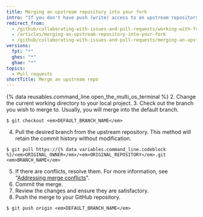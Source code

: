 ```yaml
---
title: Merging an upstream repository into your fork
intro: "If you don't have push (write) access to an upstream repository, then you can pull commits from that repository into your own fork."
redirect_from:
  - /github/collaborating-with-issues-and-pull-requests/working-with-forks/merging-an-upstream-repository-into-your-fork
  - /articles/merging-an-upstream-repository-into-your-fork
  - /github/collaborating-with-issues-and-pull-requests/merging-an-upstream-repository-into-your-fork
versions:
  fpt: "*"
  ghes: "*"
  ghae: "*"
topics:
  - Pull requests
shortTitle: Merge an upstream repo
---
```


{% data reusables.command_line.open_the_multi_os_terminal %} 2. Change the current working directory to your local project. 3. Check out the branch you wish to merge to. Usually, you will merge into the default branch.

```shell
$ git checkout <em>DEFAULT_BRANCH_NAME</em>
```

4. Pull the desired branch from the upstream repository. This method will retain the commit history without modification.

```shell
$ git pull https://{% data variables.command_line.codeblock %}/<em>ORIGINAL_OWNER</em>/<em>ORIGINAL_REPOSITORY</em>.git <em>BRANCH_NAME</em>
```

5. If there are conflicts, resolve them. For more information, see "[Addressing merge conflicts](/articles/addressing-merge-conflicts)".
6. Commit the merge.
7. Review the changes and ensure they are satisfactory.
8. Push the merge to your GitHub repository.

```shell
$ git push origin <em>DEFAULT_BRANCH_NAME</em>
```
